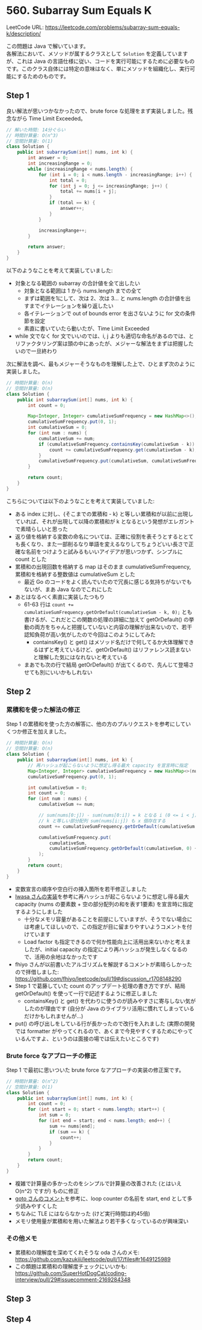 # 560. Subarray Sum Equals K

LeetCode URL: https://leetcode.com/problems/subarray-sum-equals-k/description/

この問題は Java で解いています。  
各解法において、メソッドが属するクラスとして `Solution` を定義していますが、これは Java の言語仕様に従い、コードを実行可能にするために必要なものです。このクラス自体には特定の意味はなく、単にメソッドを組織化し、実行可能にするためのものです。

## Step 1

良い解法が思いつかなかったので、brute force な処理をまず実装しました。残念ながら Time Limit Exceeded。

```java
// 解いた時間: 14分ぐらい
// 時間計算量: O(n^3)
// 空間計算量: O(1)
class Solution {
    public int subarraySum(int[] nums, int k) {
        int answer = 0;
        int increasingRange = 0;
        while (increasingRange < nums.length) {
            for (int i = 0; i < nums.length - increasingRange; i++) {
                int total = 0;
                for (int j = 0; j <= increasingRange; j++) {
                    total += nums[i + j];
                }
                if (total == k) {
                    answer++;
                }
            }

            increasingRange++;
        }

        return answer;
    }
}
```

以下のようなことを考えて実装していました:

- 対象となる範囲の subarray の合計値を全て出したい
    - 対象となる範囲は 1 から nums.length までの全て
    - まずは範囲を1にして、次は 2、次は 3... と nums.length の合計値を出すまでイテレーションを繰り返したい
    - 各イテレーションで out of bounds error を出さないように for 文の条件節を設定
    - 素直に書いていたら動いたが、Time Limit Exceeded
- while 文でなく for 文でいいのでは、i, j よりも適切な命名があるのでは、とリファクタリング案は頭の中にあったが、メジャーな解法をまずは把握したいので一旦終わり

次に解法を調べ、最もメジャーそうなものを理解した上で、ひとまず次のように実装しました。

```java
// 時間計算量: O(n)
// 空間計算量: O(n) 
class Solution {
    public int subarraySum(int[] nums, int k) {
        int count = 0;

        Map<Integer, Integer> cumulativeSumFrequency = new HashMap<>();
        cumulativeSumFrequency.put(0, 1);
        int cumulativeSum = 0;
        for (int num : nums) {
            cumulativeSum += num;
            if (cumulativeSumFrequency.containsKey(cumulativeSum - k)) {
                count += cumulativeSumFrequency.get(cumulativeSum - k);
            }
            cumulativeSumFrequency.put(cumulativeSum, cumulativeSumFrequency.getOrDefault(cumulativeSum, 0) + 1);
        }

        return count;
    }
}
```

こちらについては以下のようなことを考えて実装していました:

- ある index に対し、{そこまでの累積和 - k} と等しい累積和が以前に出現していれば、それが出現して以降の累積和が k となるという発想がエレガントで素晴らしいと思った
- 返り値を格納する変数の命名については、正確に役割を表そうとするととても長くなり、また一部削るなり単語を変えるなりしてちょうどいい長さで正確な名前をつけようと試みるもいいアイデアが思いつかず、シンプルに count とした
- 累積和の出現回数を格納する map はそのまま cumulativeSumFrequency, 累積和を格納する整数値は cumulativeSum とした
    - 最近 Go のコードをよく読んでいたので冗長に感じる気持ちがないでもないが、まあ Java なのでこれにした
- あとはなるべく素直に実装したつもり
    - 61-63 行は `count += cumulativeSumFrequency.getOrDefault(cumulativeSum - k, 0);` とも書けるが、これだとこの関数の処理の詳細に加えて getOrDefault() の挙動の両方をちゃんと把握していないと内容の理解が出来ないので、若干認知負荷が高い気がしたので今回はこのようにしてみた
        - containsKey() と get() はメソッド名だけで何してるか大体理解できるはずと考えているけど、getOrDefault() はリファレンス読まないと理解した気にはなれないと考えている
    - まあでも次の行で結局 getOrDefault() が出てくるので、先んじて登場させても別にいいかもしれない

## Step 2

### 累積和を使った解法の修正

Step 1 の累積和を使った方の解答に、他の方のプルリクエストを参考にしていくつか修正を加えました。

```java
// 時間計算量: O(n)
// 空間計算量: O(n) 
class Solution {
    public int subarraySum(int[] nums, int k) {
        // 再ハッシュが起こらないように想定し得る最大 capacity を宣言時に指定
        Map<Integer, Integer> cumulativeSumFrequency = new HashMap<>(nums.length + 1);
        cumulativeSumFrequency.put(0, 1);

        int cumulativeSum = 0;
        int count = 0;
        for (int num : nums) {
            cumulativeSum += num;

            // sum(nums[0:j]) - sum(nums[0:i]) = k となる i (0 <= i < j) が x 個存在すれば
            // k と等しい部分配列 sum(nums[i:j]) も x 個存在する
            count += cumulativeSumFrequency.getOrDefault(cumulativeSum - k, 0);

            cumulativeSumFrequency.put(
                cumulativeSum,
                cumulativeSumFrequency.getOrDefault(cumulativeSum, 0) + 1
            );
        }
        return count;
    }
}
```

- 変数宣言の順序や空白行の挿入箇所を若干修正しました
- [Iwasa さんの実装](https://github.com/Yoshiki-Iwasa/Arai60/pull/15/files)を参考に再ハッシュが起こらないように想定し得る最大 capacity (nums の要素数 + 空の部分配列の和を表す1要素) を宣言時に指定するようにしました
    - 十分なメモリ容量があることを前提にしていますが、そうでない場合には考慮してほしいので、この指定が目に留まりやすいようコメントを付けています
    - Load factor も指定できるので何か性能向上に活用出来ないかと考えましたが、initial capacity の指定により再ハッシュが発生しなくなるので、活用の余地はなかったです
- fhiyo さんが以前書いたアルゴリズムを解説するコメントが素晴らしかったので拝借しました: https://github.com/fhiyo/leetcode/pull/19#discussion_r1708148290
- Step 1 で葛藤していた count のアップデート処理の書き方ですが、結局 getOrDefault() を使って一行で記述するように修正しました
    - containsKey() と get() を代わりに使うのが読みやすさに寄与しない気がしたのが理由です (自分が Java のライブラリ活用に慣れてしまっているだけかもしれませんが...)
- put() の呼び出しをしている行が長かったので改行を入れました (実際の開発では formatter がやってくれるので、あくまで今見やすくするためにやっているんですよ、というのは面接の場では伝えたいところです)

### Brute force なアプローチの修正

Step 1 で最初に思いついた brute force なアプローチの実装の修正案です。

```java
// 時間計算量: O(n^2)
// 空間計算量: O(1)
class Solution {
    public int subarraySum(int[] nums, int k) {
        int count = 0;
        for (int start = 0; start < nums.length; start++) {
            int sum = 0;
            for (int end = start; end < nums.length; end++) {
                sum += nums[end];
                if (sum == k) {
                    count++;
                }
            }
        }
        return count;
    }
}
```

- 複雑で計算量の多かったのをシンプルで計算量の改善された (とはいえ O(n^2) ですが) ものに修正
- [goto さんのコメント](https://github.com/goto-untrapped/Arai60/pull/28#discussion_r1642960547)を参考に、loop counter の名前を start, end として多少読みやすくした
- ちなみに TLE にはならなかった (けど実行時間は約45倍)
- メモリ使用量が累積和を用いた解法より若干多くなっているのが興味深い

### その他メモ

- 累積和の理解度を深めてくれそうな oda さんのメモ: https://github.com/kazukiii/leetcode/pull/17/files#r1649125989
- この類題は累積和の理解度チェックにいいかも: https://github.com/SuperHotDogCat/coding-interview/pull/29#issuecomment-2169284348

## Step 3

## Step 4

